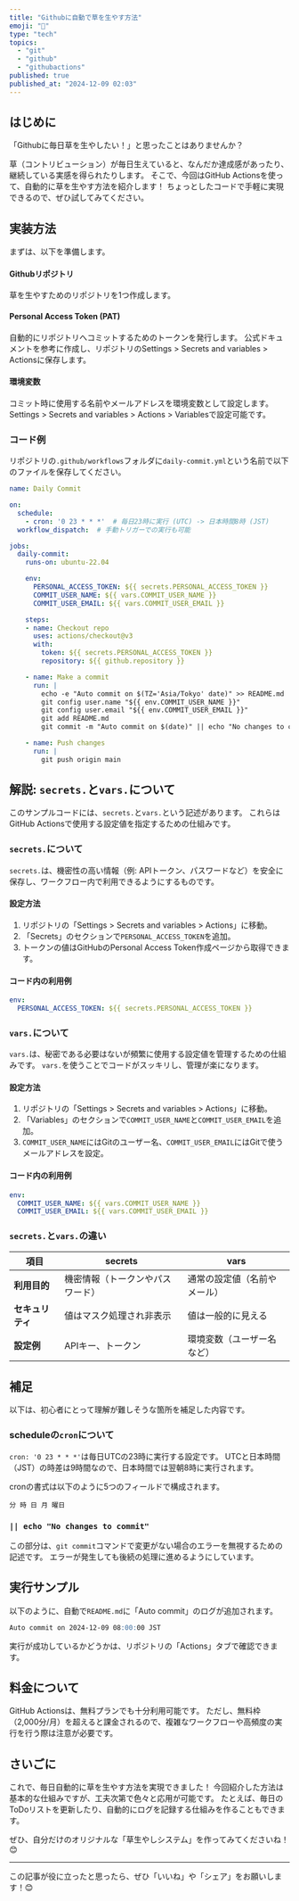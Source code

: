 ```yaml
---
title: "Githubに自動で草を生やす方法"
emoji: "🎄"
type: "tech"
topics:
  - "git"
  - "github"
  - "githubactions"
published: true
published_at: "2024-12-09 02:03"
---
```


## はじめに
「Githubに毎日草を生やしたい！」と思ったことはありませんか？

草（コントリビューション）が毎日生えていると、なんだか達成感があったり、継続している実感を得られたりします。
そこで、今回はGitHub Actionsを使って、自動的に草を生やす方法を紹介します！
ちょっとしたコードで手軽に実現できるので、ぜひ試してみてください。

## 実装方法
まずは、以下を準備します。

#### Githubリポジトリ
草を生やすためのリポジトリを1つ作成します。

#### Personal Access Token (PAT)
自動的にリポジトリへコミットするためのトークンを発行します。
公式ドキュメントを参考に作成し、リポジトリのSettings > Secrets and variables > Actionsに保存します。

#### 環境変数
コミット時に使用する名前やメールアドレスを環境変数として設定します。
Settings > Secrets and variables > Actions > Variablesで設定可能です。

### コード例
リポジトリの`.github/workflows`フォルダに`daily-commit.yml`という名前で以下のファイルを保存してください。

```yaml : daily-commit.yml
name: Daily Commit

on:
  schedule:
    - cron: '0 23 * * *'  # 毎日23時に実行 (UTC) -> 日本時間8時 (JST)
  workflow_dispatch:  # 手動トリガーでの実行も可能

jobs:
  daily-commit:
    runs-on: ubuntu-22.04

    env:
      PERSONAL_ACCESS_TOKEN: ${{ secrets.PERSONAL_ACCESS_TOKEN }}
      COMMIT_USER_NAME: ${{ vars.COMMIT_USER_NAME }}
      COMMIT_USER_EMAIL: ${{ vars.COMMIT_USER_EMAIL }}

    steps:
    - name: Checkout repo
      uses: actions/checkout@v3
      with:
        token: ${{ secrets.PERSONAL_ACCESS_TOKEN }}
        repository: ${{ github.repository }}

    - name: Make a commit
      run: |
        echo -e "Auto commit on $(TZ='Asia/Tokyo' date)" >> README.md
        git config user.name "${{ env.COMMIT_USER_NAME }}"
        git config user.email "${{ env.COMMIT_USER_EMAIL }}"
        git add README.md
        git commit -m "Auto commit on $(date)" || echo "No changes to commit"

    - name: Push changes
      run: |
        git push origin main
```

## 解説: `secrets.`と`vars.`について
このサンプルコードには、`secrets.`と`vars.`という記述があります。
これらはGitHub Actionsで使用する設定値を指定するための仕組みです。

### `secrets.`について
`secrets.`は、機密性の高い情報（例: APIトークン、パスワードなど）を安全に保存し、ワークフロー内で利用できるようにするものです。

#### 設定方法
1. リポジトリの「Settings > Secrets and variables > Actions」に移動。
2. 「Secrets」のセクションで`PERSONAL_ACCESS_TOKEN`を追加。
3. トークンの値はGitHubのPersonal Access Token作成ページから取得できます。

#### コード内の利用例
```yaml
env:
  PERSONAL_ACCESS_TOKEN: ${{ secrets.PERSONAL_ACCESS_TOKEN }}
```

### `vars.`について
`vars.`は、秘密である必要はないが頻繁に使用する設定値を管理するための仕組みです。
`vars.`を使うことでコードがスッキリし、管理が楽になります。

#### 設定方法
1. リポジトリの「Settings > Secrets and variables > Actions」に移動。
2. 「Variables」のセクションで`COMMIT_USER_NAME`と`COMMIT_USER_EMAIL`を追加。
3. `COMMIT_USER_NAME`にはGitのユーザー名、`COMMIT_USER_EMAIL`にはGitで使うメールアドレスを設定。

#### コード内の利用例
```yaml
env:
  COMMIT_USER_NAME: ${{ vars.COMMIT_USER_NAME }}
  COMMIT_USER_EMAIL: ${{ vars.COMMIT_USER_EMAIL }}
```

### `secrets.`と`vars.`の違い
| 項目          | secrets                      | vars                         |
|---------------|------------------------------|------------------------------|
| **利用目的**   | 機密情報（トークンやパスワード） | 通常の設定値（名前やメール）   |
| **セキュリティ** | 値はマスク処理され非表示        | 値は一般的に見える            |
| **設定例**     | APIキー、トークン             | 環境変数（ユーザー名など）     |


## 補足
以下は、初心者にとって理解が難しそうな箇所を補足した内容です。

### scheduleの`cron`について
`cron: '0 23 * * *'`は毎日UTCの23時に実行する設定です。
UTCと日本時間（JST）の時差は9時間なので、日本時間では翌朝8時に実行されます。

cronの書式は以下のように5つのフィールドで構成されます。

```
分 時 日 月 曜日
```
### `|| echo "No changes to commit"`
この部分は、`git commit`コマンドで変更がない場合のエラーを無視するための記述です。
エラーが発生しても後続の処理に進めるようにしています。

## 実行サンプル
以下のように、自動で`README.md`に「Auto commit」のログが追加されます。

```md : README.md
Auto commit on 2024-12-09 08:00:00 JST
```

実行が成功しているかどうかは、リポジトリの「Actions」タブで確認できます。

## 料金について
GitHub Actionsは、無料プランでも十分利用可能です。
ただし、無料枠（2,000分/月）を超えると課金されるので、複雑なワークフローや高頻度の実行を行う際は注意が必要です。

## さいごに
これで、毎日自動的に草を生やす方法を実現できました！
今回紹介した方法は基本的な仕組みですが、工夫次第で色々と応用が可能です。
たとえば、毎日のToDoリストを更新したり、自動的にログを記録する仕組みを作ることもできます。

ぜひ、自分だけのオリジナルな「草生やしシステム」を作ってみてくださいね！😊

---
この記事が役に立ったと思ったら、ぜひ「いいね」や「シェア」をお願いします！😊
